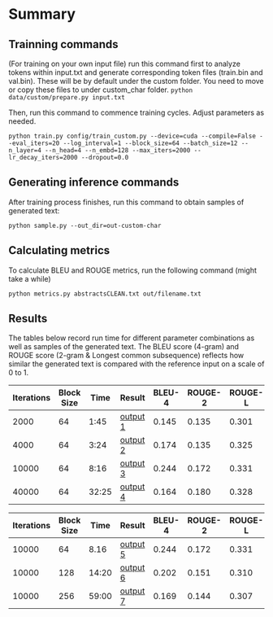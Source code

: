 

Summary
=======


Trainning commands
------------------

(For training on your own input file) run this command first to analyze tokens within input.txt and generate corresponding token files (train.bin and val.bin). These will be by default under the custom folder. You need to 
move or copy these files to under custom_char folder.
```python data/custom/prepare.py input.txt```

Then, run this command to commence training cycles. Adjust parameters as needed.

```python train.py config/train_custom.py --device=cuda --compile=False --eval_iters=20 --log_interval=1 --block_size=64 --batch_size=12 --n_layer=4 --n_head=4 --n_embd=128 --max_iters=2000 --lr_decay_iters=2000 --dropout=0.0```

Generating inference commands
-----------------------------


After training process finishes, run this command to obtain samples of generated text:

```python sample.py --out_dir=out-custom-char```

Calculating metrics
-----------------------------

To calculate BLEU and ROUGE metrics, run the following command (might take a while)

```python metrics.py abstractsCLEAN.txt out/filename.txt```

Results
-------

The tables below record run time for different parameter combinations
as well as samples of the generated text. The BLEU score (4-gram) and ROUGE score 
(2-gram & Longest common subsequence) reflects how similar
the generated text is compared with the reference input on a scale of 0 to 1.

| Iterations | Block Size | Time | Result | BLEU-4 | ROUGE-2 | ROUGE-L |
| --- | --- | --- | --- | --- | --- | --- |
| 2000 | 64 | 1:45 | [output 1](out/2kb64t4l5.txt) | 0.145 | 0.135 | 0.301 |
| 4000 | 64 | 3:24 | [output 2](out/4kb64t6m5l4.txt) | 0.174 | 0.135 | 0.325 |
| 10000 | 64 | 8:16 | [output 3](out/10kb64t1551l3.txt) | 0.244 |  0.172 | 0.331 |
| 40000 | 64 | 32:25 | [output 4](out/40kb64t32l26.txt) | 0.164 | 0.180 | 0.328 |

| Iterations | Block Size  | Time | Result | BLEU-4 | ROUGE-2 | ROUGE-L |
| --- | --- | --- | --- | --- | --- | --- |
| 10000 | 64 | 8.16 | [output 5](out/10kb64t1551l3.txt) | 0.244 |  0.172 | 0.331 |
| 10000 | 128 | 14:20 | [output 6](out/10kb128t14l27.txt) | 0.202 | 0.151 | 0.310 |
| 10000 | 256 | 59:00 | [output 7](out/10kb256t59l17.txt) | 0.169 | 0.144 | 0.307 |








